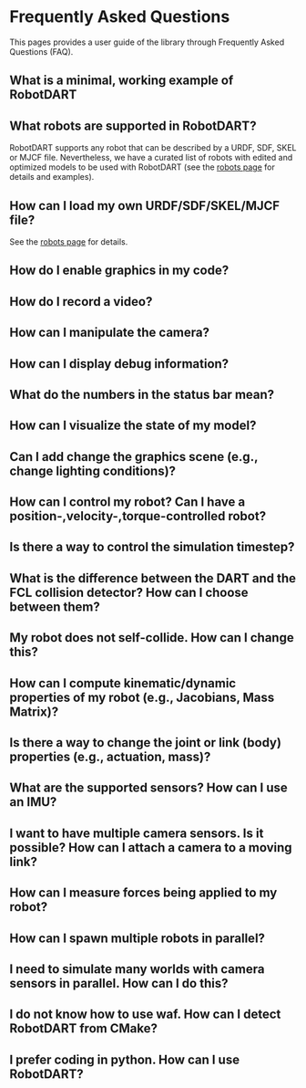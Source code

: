 # Frequently Asked Questions

This pages provides a user guide of the library through Frequently Asked Questions (FAQ).

## What is a minimal, working example of RobotDART

## What robots are supported in RobotDART?

RobotDART supports any robot that can be described by a URDF, SDF, SKEL or MJCF file. Nevertheless, we have a curated list of robots with edited and optimized models to be used with RobotDART (see the [robots page](robots) for details and examples).

## How can I load my own URDF/SDF/SKEL/MJCF file?

See the [robots page](robots) for details.

## How do I enable graphics in my code?

## How do I record a video?

## How can I manipulate the camera?

## How can I display debug information?

## What do the numbers in the status bar mean?

## How can I visualize the state of my model?

## Can I add change the graphics scene (e.g., change lighting conditions)?

## How can I control my robot? Can I have a position-,velocity-,torque-controlled robot?

## Is there a way to control the simulation timestep?

## What is the difference between the DART and the FCL collision detector? How can I choose between them?

## My robot does not self-collide. How can I change this?

## How can I compute kinematic/dynamic properties of my robot (e.g., Jacobians, Mass Matrix)?

## Is there a way to change the joint or link (body) properties (e.g., actuation, mass)?

## What are the supported sensors? How can I use an IMU?

## I want to have multiple camera sensors. Is it possible? How can I attach a camera to a moving link?

## How can I measure forces being applied to my robot?

## How can I spawn multiple robots in parallel?

## I need to simulate many worlds with camera sensors in parallel. How can I do this?

## I do not know how to use waf. How can I detect RobotDART from CMake?

## I prefer coding in python. How can I use RobotDART?
